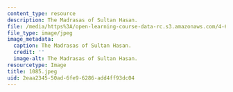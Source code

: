 ```yaml
---
content_type: resource
description: The Madrasas of Sultan Hasan.
file: /media/https%3A/open-learning-course-data-rc.s3.amazonaws.com/4-615-the-architecture-of-cairo-spring-2002/2eaa234550ad6fe96286add4ff93dc04_1085.jpeg
file_type: image/jpeg
image_metadata:
  caption: The Madrasas of Sultan Hasan.
  credit: ''
  image-alt: The Madrasas of Sultan Hasan.
resourcetype: Image
title: 1085.jpeg
uid: 2eaa2345-50ad-6fe9-6286-add4ff93dc04
---
```

